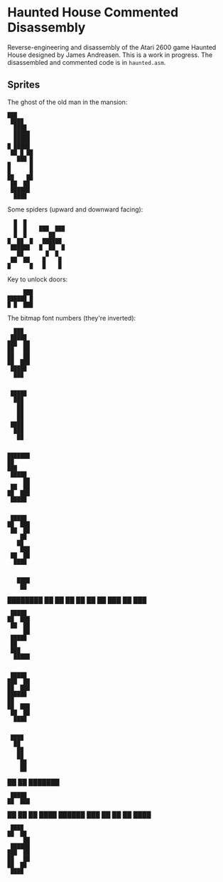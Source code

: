# Haunted House Commented Disassembly

Reverse-engineering and disassembly of the Atari 2600 game Haunted House designed by James Andreasen. This is a work in progress. The disassembled and commented code is in `haunted.asm`.

## Sprites

The ghost of the old man in the mansion:


    ███
     ████
      ████
      █████
      █████
    █ █████
     ██ █ ██
       ███ █
    █      █
    █      █
    ██    ██
     ██  ██
     ██████
      ████


Some spiders (upward and downward facing):


      █  █
      █  █    ███  ███
      █  █       ██
    █  ██  █   ██████
     ██████   █  ██  █
       ██       █  █
     ██  ██    █    █
    █      █   █    █


Key to unlock doors:


         ███
    ██████ █
    █ █  ███



The bitmap font numbers (they're inverted):


      ███
     █████
    ███  ██
    ██   ██
    ██   ██
    ██  ███
     █████
      ███


     █████
      ███
       ██
       ██
       ██
     ████
      ███
       ██


    ███████
    ██
    ███
     █████
         ██
     ██  ██
    ██  ███
     █████


     █████
    ██  ███
     ██  ██
        ██
       ██
        ███
     ██  ██
      ████


       ████
        ██
   ████████
   ██   ██
    ██  ██
    ██  ██
   ███  ██
        ███


     █████
    ██  ███
     ██  ██
         ██
     █████
     ██
     ███
      █████


     █████
    ███  ██
    ██  ███
    ██████
    ██
    ██  ███
     ██  ██
      ████


     ████
      ██
       ██
       ██
        ██
        ██
   ██    ██
    ███████


     █████
    ██  ███
   ██    ██
   ██  ████
    ██████
    ███  ██
    ██  ██
     ████


     ████
    ██  ██
         ██
     ██████
    ███  ██
    ██   ██
    ██  ██
     ████



